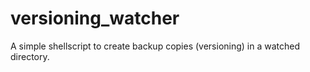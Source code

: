 # versioning_watcher
A simple shellscript to create backup copies (versioning) in a watched directory.
